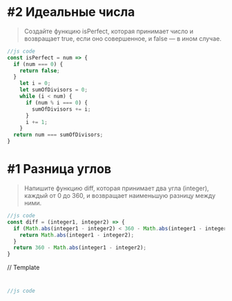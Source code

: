 # #2 Идеальные числа

> Создайте функцию isPerfect, которая принимает число и возвращает true, если оно совершенное, и false — в ином случае.

```js
//js code
const isPerfect = num => {
  if (num === 0) {
    return false;
  }
    let i = 0;
    let sumOfDivisors = 0;
    while (i < num) {
      if (num % i === 0) {
        sumOfDivisors += i;
      }
      i += 1;
    }
  return num === sumOfDivisors;
}
```

# #1 Разница углов

> Напишите функцию diff, которая принимает два угла (integer), каждый от 0 до 360, и возвращает наименьшую разницу между ними.

```js
//js code
const diff = (integer1, integer2) => {
  if (Math.abs(integer1 - integer2) < 360 - Math.abs(integer1 - integer2)) {
    return Math.abs(integer1 - integer2);
  }
  return 360 - Math.abs(integer1 - integer2);
}
```

// Template

# 

> 

```js
//js code

```